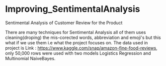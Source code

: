 # Improving_SentimentalAnalysis
Sentimental Analysis of Customer Review for the Product

There are many techniques for Sentimental Analysis all of them uses cleaning(droping) the mis-corected words, abbreviation and emoji's but
this what if we use them i.e what the project focuses on.
The data used in project is Link : https://www.kaggle.com/snap/amazon-fine-food-reviews, only 50,000 rows were used with two models 
Logistics Regression and Multinomial NaiveBayes.
